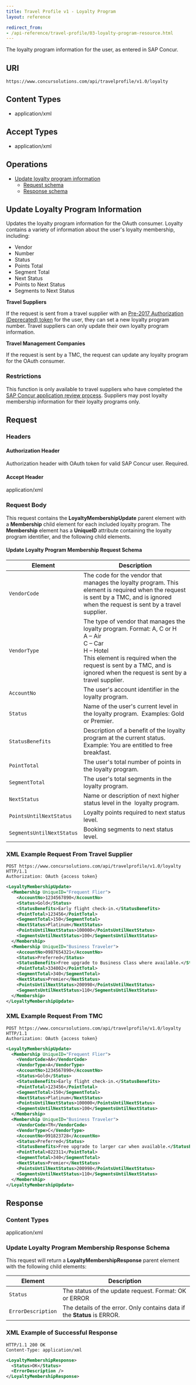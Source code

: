 ```yaml
---
title: Travel Profile v1 - Loyalty Program
layout: reference

redirect_from:
- /api-reference/travel-profile/03-loyalty-program-resource.html
---
```


The loyalty program information for the user, as entered in SAP Concur.

## URI

`https://www.concursolutions.com/api/travelprofile/v1.0/loyalty`

## Content Types

* application/xml

## Accept Types

* application/xml

## Operations

* [Update loyalty program information](#a1)
  * [Request schema](#requestschema)
  * [Response schema](#responseschema)

## <a name="a1">Update Loyalty Program Information</a>

Updates the loyalty program information for the OAuth consumer. Loyalty contains a variety of information about the user's loyalty membership, including:

* Vendor
* Number
* Status
* Points Total
* Segment Total
* Next Status
* Points to Next Status
* Segments to Next Status

**Travel Suppliers**

If the request is sent from a travel supplier with an [Pre-2017 Authorization (Deprecated) token](/api-reference/authentication/authorization-pre-2017.html#access-tokens) for the user, they can set a new loyalty program number. Travel suppliers can only update their own loyalty program information.

**Travel Management Companies**

If the request is sent by a TMC, the request can update any loyalty program for the OAuth consumer.

### Restrictions

This function is only available to travel suppliers who have completed the [SAP Concur application review process](/manage-apps/app-certification.html). Suppliers may post loyalty membership information for their loyalty programs only.

## Request

### Headers

#### Authorization Header

Authorization header with OAuth token for valid SAP Concur user. Required.

#### Accept Header

application/xml

### Request Body

This request contains the **LoyaltyMembershipUpdate** parent element with a **Membership** child element for each included loyalty program. The **Membership** element has a **UniqueID** attribute containing the loyalty program identifier, and the following child elements.

#### <a name="requestschema"></a>Update Loyalty Program Membership Request Schema

Element|Description
---|---
`VendorCode`|The code for the vendor that manages the loyalty program. This element is required when the request is sent by a TMC, and is ignored when the request is sent by a travel supplier.
`VendorType`|The type of vendor that manages the loyalty program. Format: A, C or H<br>A – Air<br>C – Car<br>H – Hotel<br>This element is required when the request is sent by a TMC, and is ignored when the request is sent by a travel supplier.
`AccountNo`|The user's account identifier in the loyalty program.
`Status`|Name of the user's current level in the loyalty program.  Examples: Gold or Premier.
`StatusBenefits`|Description of a benefit of the loyalty program at the current status. Example: You are entitled to free breakfast.
`PointTotal`|The user's total number of points in the loyalty program.
`SegmentTotal`|The user's total segments in the loyalty program.
`NextStatus`|Name or description of next higher status level in the  loyalty program.
`PointsUntilNextStatus`|Loyalty points required to next status level.
`SegmentsUntilNextStatus`|Booking segments to next status level.

###  XML Example Request From Travel Supplier

```shell
POST https://www.concursolutions.com/api/travelprofile/v1.0/loyalty HTTP/1.1
Authorization: OAuth {access token}
```

```xml
<LoyaltyMembershipUpdate>
  <Membership UniqueID="Frequent Flier">
    <AccountNo>1234567890</AccountNo>
    <Status>Gold</Status>
    <StatusBenefits>Early flight check-in.</StatusBenefits>
    <PointTotal>123456</PointTotal>
    <SegmentTotal>150</SegmentTotal>
    <NextStatus>Platinum</NextStatus>
    <PointsUntilNextStatus>100000</PointsUntilNextStatus>
    <SegmentsUntilNextStatus>100</SegmentsUntilNextStatus>
  </Membership>
  <Membership UniqueID="Business Traveler">
    <AccountNo>0987654321</AccountNo>
    <Status>Preferred</Status>
    <StatusBenefits>Free upgrade to Business Class where available.</StatusBenefits>
    <PointTotal>334002</PointTotal>
    <SegmentTotal>340</SegmentTotal>
    <NextStatus>Premier</NextStatus>
    <PointsUntilNextStatus>200998</PointsUntilNextStatus>
    <SegmentsUntilNextStatus>110</SegmentsUntilNextStatus>
  </Membership>
</LoyaltyMembershipUpdate>
```

###  XML Example Request From TMC

```shell
POST https://www.concursolutions.com/api/travelprofile/v1.0/loyalty HTTP/1.1
Authorization: OAuth {access token}
```

```xml
<LoyaltyMembershipUpdate>
  <Membership UniqueID="Frequent Flier">
    <VendorCode>AA</VendorCode>
    <VendorType>A</VendorType>
    <AccountNo>1234567890</AccountNo>
    <Status>Gold</Status>
    <StatusBenefits>Early flight check-in.</StatusBenefits>
    <PointTotal>123456</PointTotal>
    <SegmentTotal>150</SegmentTotal>
    <NextStatus>Platinum</NextStatus>
    <PointsUntilNextStatus>100000</PointsUntilNextStatus>
    <SegmentsUntilNextStatus>100</SegmentsUntilNextStatus>
  </Membership>
  <Membership UniqueID="Business Traveler">
    <VendorCode>TR</VendorCode>
    <VendorType>C</VendorType>
    <AccountNo>991823728</AccountNo>
    <Status>Preferred</Status>
    <StatusBenefits>Free upgrade to larger car when available.</StatusBenefits>
    <PointTotal>822311</PointTotal>
    <SegmentTotal>340</SegmentTotal>
    <NextStatus>Premier</NextStatus>
    <PointsUntilNextStatus>200998</PointsUntilNextStatus>
    <SegmentsUntilNextStatus>110</SegmentsUntilNextStatus>
  </Membership>
</LoyaltyMembershipUpdate>
```

##  Response

### Content Types

application/xml

### <a name="responseschema"></a>Update Loyalty Program Membership Response Schema

This request will return a **LoyaltyMembershipResponse** parent element with the following child elements:

Element|Description
---|---
`Status`|The status of the update request. Format: OK or ERROR
`ErrorDescription`|The details of the error. Only contains data if the **Status** is ERROR.

###  XML Example of Successful Response

```shell
HTTP/1.1 200 OK
Content-Type: application/xml
```

```xml
<LoyaltyMembershipResponse>
  <Status>OK</Status>
  <ErrorDescription />
</LoyaltyMembershipResponse>
```
